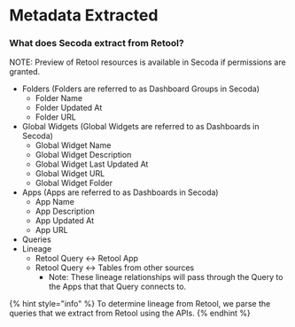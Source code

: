 # Metadata Extracted

### What does Secoda extract from Retool?

NOTE: Preview of Retool resources is available in Secoda if permissions are granted.&#x20;

* Folders (Folders are referred to as Dashboard Groups in Secoda)
  * Folder Name
  * Folder Updated At
  * Folder URL
* Global Widgets (Global Widgets are referred to as Dashboards in Secoda)
  * Global Widget Name
  * Global Widget Description
  * Global Widget Last Updated At
  * Global Widget URL
  * Global Widget Folder
* Apps (Apps are referred to as Dashboards in Secoda)
  * App Name
  * App Description
  * App Updated At
  * App URL
* Queries
* Lineage
  * Retool Query <-> Retool App
  * Retool Query <-> Tables from other sources
    * Note: These lineage relationships will pass through the Query to the Apps that that Query connects to.&#x20;

{% hint style="info" %}
To determine lineage from Retool, we parse the queries that we extract from Retool using the APIs.&#x20;
{% endhint %}

